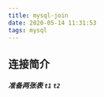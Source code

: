 ```yaml
---
title: mysql-join
date: 2020-05-14 11:31:53
tags: mysql
---
```


## 连接简介

##### 准备两张表 `t1` `t2`

```sql



```